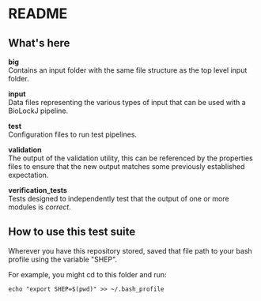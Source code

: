 # README

## What's here

**big**<br>
Contains an input folder with the same file structure as the top level input folder.

**input**<br>
Data files representing the various types of input that can be used with a BioLockJ pipeline.

**test**<br>
Configuration files to run test pipelines.

**validation**<br>
The output of the validation utility, this can be referenced by the properties files to ensure that the new output matches some previously established expectation.

**verification_tests**<br>
Tests designed to independently test that the output of one or more modules is *correct*. 


## How to use this test suite

Wherever you have this repository stored, saved that file path to your bash profile using the variable "SHEP".

For example, you might cd to this folder and run:
```
echo "export SHEP=$(pwd)" >> ~/.bash_profile
```
